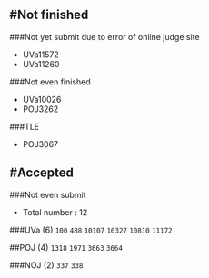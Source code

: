 #Not finished
---------------------------------------
###Not yet submit due to error of online judge site
- UVa11572
- UVa11260

###Not even finished
- UVa10026
- POJ3262

###TLE
- POJ3067

#Accepted
---------------------------------------
###Not even submit
- Total number : 12

###UVa (6)
`100` `488`  `10107` `10327` `10810` `11172`

##POJ (4)
`1318` `1971` `3663` `3664`

###NOJ (2)
`337` `338`

